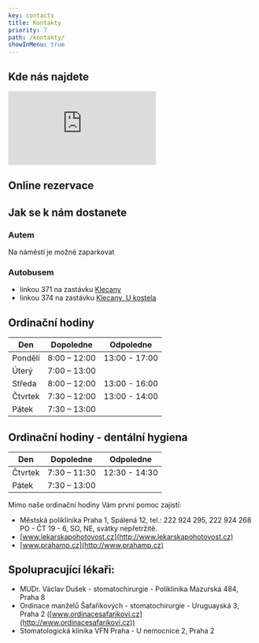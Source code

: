 ```yaml
---
key: contacts
title: Kontakty
priority: 7
path: /kontakty/
showInMenu: true
---
```

## Kde nás najdete

<div class="mapContainer">
<iframe src="https://www.google.com/maps/embed?pb=!1m18!1m12!1m3!1d1036.2459005974915!2d14.4122861170987!3d50.175651031038285!2m3!1f0!2f0!3f0!3m2!1i1024!2i768!4f13.1!3m3!1m2!1s0x470bea6b3baa0ac1%3A0xd7f44e4b8719662a!2zTsOhbS4gVMWZZWLDrXpza8OpaG8gNTQvMTAsIDI1MCA2NyBLbGVjYW55!5e0!3m2!1scs!2scz!4v1553100441696" frameborder="0" style="border:0" allowfullscreen></iframe>
</div>

## Online rezervace

<script type="text/javascript">CreateBookNowButton('ondrackova','Medium');</script>

## Jak se k nám dostanete

### Autem

Na náměstí je možné zaparkovat

### Autobusem

* linkou 371 na zastávku [Klecany](https://goo.gl/maps/3BPeafNnRnVMPagT6)
* linkou 374 na zastávku [Klecany, U kostela](https://goo.gl/maps/aGiwPuurW4v9Mc1WA)

## Ordinační hodiny

| Den     | Dopoledne    | Odpoledne     |
| ------- | ------------ | ------------- |
| Pondělí | 8:00 – 12:00 | 13:00 - 17:00 |
| Úterý   | 7:00 – 13:00 |               |
| Středa  | 8:00 – 12:00 | 13:00 - 16:00 |
| Čtvrtek | 7:30 – 12:00 | 13:00 - 14:00 |
| Pátek   | 7:30 – 13:00 |               |

## Ordinační hodiny - dentální hygiena

| Den     | Dopoledne    | Odpoledne     |
| ------- | ------------ | ------------- |
| Čtvrtek | 7:30 – 11:30 | 12:30 - 14:30 |
| Pátek   | 7:30 – 13:00 |               |

Mimo naše ordinační hodiny Vám první pomoc zajistí:

* Městská poliklinika Praha 1, Spálená 12, tel.: 222 924 295, 222 924 268 PO - ČT 19 - 6, SO, NE, svátky nepřetržitě.
* [www.lekarskapohotovost.cz](http://www.lekarskapohotovost.cz)
* [www.prahamp.cz](http://www.prahamp.cz)

## Spolupracující lékaři:

* MUDr. Václav Dušek - stomatochirurgie - Poliklinika Mazurská 484, Praha 8
* Ordinace manželů Šafaříkových - stomatochirurgie - Uruguayská 3, Praha 2 ([www.ordinacesafarikovi.cz](http://www.ordinacesafarikovi.cz))
* Stomatologická klinika VFN Praha - U nemocnice 2, Praha 2
